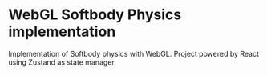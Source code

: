 # WebGL Softbody Physics implementation

Implementation of Softbody physics with WebGL.
Project powered by React using Zustand as state manager.
